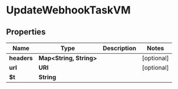 

# UpdateWebhookTaskVM


## Properties

| Name | Type | Description | Notes |
|------------ | ------------- | ------------- | -------------|
|**headers** | **Map&lt;String, String&gt;** |  |  [optional] |
|**url** | **URI** |  |  [optional] |
|**$t** | **String** |  |  |



